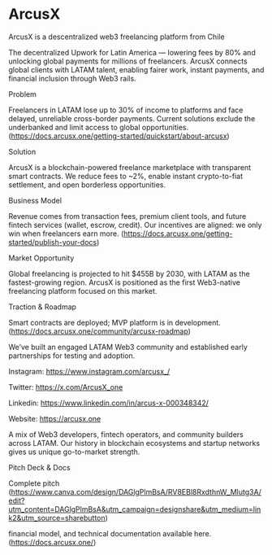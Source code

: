 # ArcusX

ArcusX is a descentralized web3 freelancing platform from Chile

The decentralized Upwork for Latin America — lowering fees by 80% and unlocking global payments for millions of freelancers.
ArcusX connects global clients with LATAM talent, enabling fairer work, instant payments, and financial inclusion through Web3 rails. 

Problem

Freelancers in LATAM lose up to 30% of income to platforms and face delayed, unreliable cross-border payments.
Current solutions exclude the underbanked and limit access to global opportunities. (https://docs.arcusx.one/getting-started/quickstart/about-arcusx)

Solution

ArcusX is a blockchain-powered freelance marketplace with transparent smart contracts.
We reduce fees to ~2%, enable instant crypto-to-fiat settlement, and open borderless opportunities.

Business Model

Revenue comes from transaction fees, premium client tools, and future fintech services (wallet, escrow, credit).
Our incentives are aligned: we only win when freelancers earn more. (https://docs.arcusx.one/getting-started/publish-your-docs)

Market Opportunity

Global freelancing is projected to hit $455B by 2030, with LATAM as the fastest-growing region.
ArcusX is positioned as the first Web3-native freelancing platform focused on this market. 

Traction & Roadmap

Smart contracts are deployed; MVP platform is in development. (https://docs.arcusx.one/community/arcusx-roadmap)

We’ve built an engaged LATAM Web3 community and established early partnerships for testing and adoption.                    


Instagram: https://www.instagram.com/arcusx_/ 

Twitter: https://x.com/ArcusX_one

Linkedin: https://www.linkedin.com/in/arcus-x-000348342/

Website: https://arcusx.one


A mix of Web3 developers, fintech operators, and community builders across LATAM.
Our history in blockchain ecosystems and startup networks gives us unique go-to-market strength. 

Pitch Deck & Docs 

Complete pitch (https://www.canva.com/design/DAGlgPlmBsA/RV8EBl8RxdthnW_Mlutg3A/edit?utm_content=DAGlgPlmBsA&utm_campaign=designshare&utm_medium=link2&utm_source=sharebutton)

financial model, and technical documentation available here. (https://docs.arcusx.one/)
